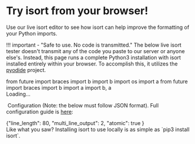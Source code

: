 Try isort from your browser!
========

Use our live isort editor to see how isort can help improve the formatting of your Python imports.

!!! important - "Safe to use. No code is transmitted."
    The below live isort tester doesn't transmit any of the code you paste to our server or anyone else's. Instead, this page runs a complete Python3 installation with isort installed entirely within your browser. To accomplish this, it utilizes the [pyodide](https://github.com/iodide-project/pyodide) project.

<head>
<script type="text/javascript">
    // set the pyodide files URL (packages.json, pyodide.asm.data etc)
    window.languagePluginUrl = 'https://pyodide-cdn2.iodide.io/v0.15.0/full/';
</script>
<script src="https://pyodide-cdn2.iodide.io/v0.15.0/full/pyodide.js"></script>
<script src="https://pagecdn.io/lib/ace/1.4.5/ace.js" integrity="sha256-5Xkhn3k/1rbXB+Q/DX/2RuAtaB4dRRyQvMs83prFjpM=" crossorigin="anonymous"></script>
<link rel="stylesheet" type="text/css" href="https://timothycrosley.github.io/isort/docs/interactive/interactive.css">
</head>


<div id="liveTester">
<div id="sideBySide">
<div id="inputEditor" class="editor">from future import braces
import b
import b
import os
import a
from future import braces
import b
import a
import b, a
</div>
<div id="outputEditor" class="editor">Loading...</div>
<div>

&nbsp;Configuration (Note: the below must follow JSON format). Full configuration guide is <a href="https://timothycrosley.github.io/isort/docs/configuration/options/">here</a>:

<div id="configEditor" class="configurator">{"line_length": 80,
 "multi_line_output": 2,
 "atomic": true
}
</div>
</div>
</div>
</div>

<script src="https://timothycrosley.github.io/isort/docs/interactive/interactive.js"></script>
<div style="clear:both;"></div>
Like what you saw? Installing isort to use locally is as simple as `pip3 install isort`.
